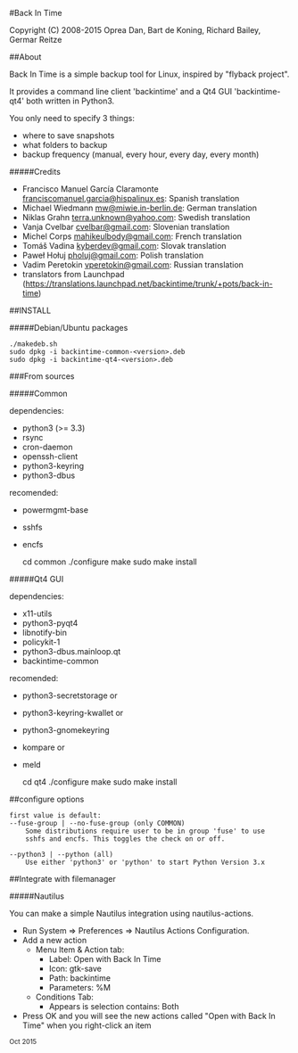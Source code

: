 #Back In Time

Copyright (C) 2008-2015 Oprea Dan, Bart de Koning, Richard Bailey, Germar Reitze

##About

Back In Time is a simple backup tool for Linux, inspired by "flyback project".

It provides a command line client 'backintime' and a Qt4 GUI 'backintime-qt4'
both written in Python3.

You only need to specify 3 things:
* where to save snapshots
* what folders to backup
* backup frequency (manual, every hour, every day, every month)

#####Credits

* Francisco Manuel García Claramonte <franciscomanuel.garcia@hispalinux.es>: Spanish translation
* Michael Wiedmann <mw@miwie.in-berlin.de>: German translation
* Niklas Grahn <terra.unknown@yahoo.com>: Swedish translation
* Vanja Cvelbar <cvelbar@gmail.com>: Slovenian translation
* Michel Corps <mahikeulbody@gmail.com>: French translation
* Tomáš Vadina <kyberdev@gmail.com>: Slovak translation
* Paweł Hołuj <pholuj@gmail.com>: Polish translation
* Vadim Peretokin <vperetokin@gmail.com>: Russian translation
* translators from Launchpad (https://translations.launchpad.net/backintime/trunk/+pots/back-in-time)

##INSTALL

#####Debian/Ubuntu packages

    ./makedeb.sh
    sudo dpkg -i backintime-common-<version>.deb
    sudo dpkg -i backintime-qt4-<version>.deb

###From sources

#####Common

dependencies:
* python3 (>= 3.3)
* rsync
* cron-daemon
* openssh-client
* python3-keyring
* python3-dbus

recomended:
* powermgmt-base
* sshfs
* encfs

    cd common
    ./configure
    make
    sudo make install


#####Qt4 GUI

dependencies:
* x11-utils
* python3-pyqt4
* libnotify-bin
* policykit-1
* python3-dbus.mainloop.qt
* backintime-common

recomended:
* python3-secretstorage or
* python3-keyring-kwallet or
* python3-gnomekeyring
* kompare or
* meld

    cd qt4
    ./configure
    make
    sudo make install


##configure options

    first value is default:
    --fuse-group | --no-fuse-group (only COMMON)
        Some distributions require user to be in group 'fuse' to use
        sshfs and encfs. This toggles the check on or off.

    --python3 | --python (all)
        Use either 'python3' or 'python' to start Python Version 3.x


##Integrate with filemanager

#####Nautilus

You can make a simple Nautilus integration using nautilus-actions.
* Run System => Preferences => Nautilus Actions Configuration.
* Add a new action
    * Menu Item & Action tab:
        * Label: Open with Back In Time
        * Icon: gtk-save
        * Path: backintime
        * Parameters: %M
    * Conditions Tab:
        * Appears is selection contains: Both
* Press OK and you will see the new actions called "Open with Back In Time" when you right-click an item

<sub>Oct 2015</sub>

